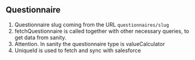 ## Questionnaire

1. Questionnaire slug coming from the URL `questionnaires/slug`
2. fetchQuestionnaire is called together with other necessary queries, to get data from sanity.
3. Attention. In sanity the questionnaire type is valueCalculator
4. UniqueId is used to fetch and sync with salesforce
